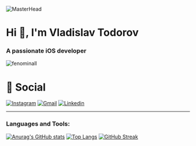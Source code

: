 ![MasterHead](https://mayvenstudios.com/wp-content/uploads/swift-logo.png)

<h1 align="left">Hi 👋, I'm Vladislav Todorov</h1>
<h3 align="left">A passionate iOS developer</h3>

<p align="left"> <img src="https://komarev.com/ghpvc/?username=fenominall&label=Profile%20views&color=0e75b6&style=flat" alt="fenominall" /> </p>

<h1>💬 Social</h1>

[![Instagram](https://img.shields.io/badge/Instagram-%23E4405F.svg?style=for-the-badge&logo=Instagram&logoColor=white)](https://www.instagram.com/fenominall/)
[![Gmail](https://img.shields.io/badge/Gmail-D14836?style=for-the-badge&logo=gmail&logoColor=white)](mailto:it.vtodorov@gmail.com)
[![Linkedin](https://img.shields.io/badge/Linkedin-0b66c3.svg?style=for-the-badge&logo=Linkedin&logoColor=white)](https://www.linkedin.com/in/vladislav-todorov-4b093023b/)

<hr/>

<h3 align="left">Languages and Tools:</h3>

[![Anurag's GitHub stats](https://github-readme-stats.vercel.app/api?username=fenominall&layout=compact&show_icons=true&theme=tokyonight)](https://github.com/udokaokoye/github-readme-stats)
[![Top Langs](https://github-readme-stats.vercel.app/api/top-langs/?username=fenominall&layout=compact&theme=tokyonight)](https://github.com/anuraghazra/github-readme-stats)
[![GitHub Streak](https://github-readme-streak-stats.herokuapp.com/?user=fenominall&layout=compact&theme=tokyonight)](https://git.io/streak-stats)
